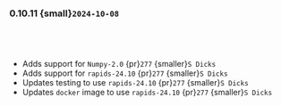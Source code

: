 ### 0.10.11 {small}`2024-10-08`

```{rubric} Features
```


```{rubric} Performance
```

```{rubric} Bug fixes
```

```{rubric} Misc
```
* Adds support for `Numpy-2.0` {pr}`277` {smaller}`S Dicks`
* Adds support for `rapids-24.10` {pr}`277` {smaller}`S Dicks`
* Updates testing to use `rapids-24.10` {pr}`277` {smaller}`S Dicks`
* Updates `docker` image to use `rapids-24.10` {pr}`277` {smaller}`S Dicks`
